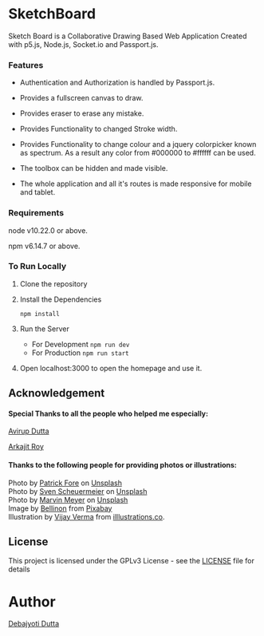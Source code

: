 # SketchBoard

Sketch Board is a Collaborative Drawing Based Web Application Created with p5.js, Node.js, Socket.io and Passport.js.

### Features

* Authentication and Authorization is handled by Passport.js.

* Provides a fullscreen canvas to draw.

* Provides eraser to erase any mistake.

* Provides Functionality to changed Stroke width.

* Provides Functionality to change colour and a jquery colorpicker known as spectrum. As a result any color from #000000 to #ffffff can be used.

* The toolbox can be hidden and made visible.

* The whole application and all it's routes is made responsive for mobile and tablet.

### Requirements

node v10.22.0 or above.

npm v6.14.7 or above.

### To Run Locally

1. Clone the repository

2. Install the Dependencies

   `npm install`

3. Run the Server
   * For Development
      `npm run dev`
   * For Production
     `npm run start` 

4. Open localhost:3000 to open the homepage and use it.

## Acknowledgement

#### Special Thanks to all the people who helped me especially:

[Avirup Dutta](https://github.com/avirupdutta)

[Arkajit Roy](https://github.com/arkajitroy)

#### Thanks to the following people for providing photos or illustrations:

<span>Photo by <a href="https://unsplash.com/@patrickian4?utm_source=unsplash&amp;utm_medium=referral&amp;utm_content=creditCopyText">Patrick Fore</a> on <a href="https://unsplash.com/?utm_source=unsplash&amp;utm_medium=referral&amp;utm_content=creditCopyText">Unsplash</a></span>
<br>
<span>Photo by <a href="https://unsplash.com/@sveninho?utm_source=unsplash&amp;utm_medium=referral&amp;utm_content=creditCopyText">Sven Scheuermeier</a> on <a href="https://unsplash.com/?utm_source=unsplash&amp;utm_medium=referral&amp;utm_content=creditCopyText">Unsplash</a></span>
<br>
<span>Photo by <a href="https://unsplash.com/@marvelous?utm_source=unsplash&amp;utm_medium=referral&amp;utm_content=creditCopyText">Marvin Meyer</a> on <a href="https://unsplash.com/?utm_source=unsplash&amp;utm_medium=referral&amp;utm_content=creditCopyText">Unsplash</a></span>
<br>
Image by <a href="https://pixabay.com/users/Bellinon-2931390/?utm_source=link-attribution&amp;utm_medium=referral&amp;utm_campaign=image&amp;utm_content=4087984">Bellinon</a> from <a href="https://pixabay.com/?utm_source=link-attribution&amp;utm_medium=referral&amp;utm_campaign=image&amp;utm_content=4087984">Pixabay</a>
<br>
<span>Illustration by <a href="https://vijayverma.co/">Vijay Verma</a> from <a href="https://illlustrations.co/"> illlustrations.co</a>.</span>

## License

This project is licensed under the GPLv3 License - see the [LICENSE](LICENSE) file for details

# Author

[Debajyoti Dutta](https://github.com/DeboDevelop)
